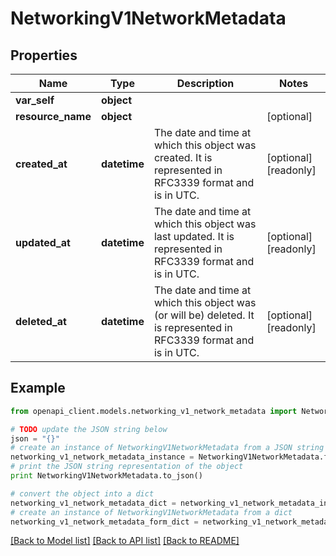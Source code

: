 # NetworkingV1NetworkMetadata


## Properties
Name | Type | Description | Notes
------------ | ------------- | ------------- | -------------
**var_self** | **object** |  | 
**resource_name** | **object** |  | [optional] 
**created_at** | **datetime** | The date and time at which this object was created. It is represented in RFC3339 format and is in UTC. | [optional] [readonly] 
**updated_at** | **datetime** | The date and time at which this object was last updated. It is represented in RFC3339 format and is in UTC. | [optional] [readonly] 
**deleted_at** | **datetime** | The date and time at which this object was (or will be) deleted. It is represented in RFC3339 format and is in UTC. | [optional] [readonly] 

## Example

```python
from openapi_client.models.networking_v1_network_metadata import NetworkingV1NetworkMetadata

# TODO update the JSON string below
json = "{}"
# create an instance of NetworkingV1NetworkMetadata from a JSON string
networking_v1_network_metadata_instance = NetworkingV1NetworkMetadata.from_json(json)
# print the JSON string representation of the object
print NetworkingV1NetworkMetadata.to_json()

# convert the object into a dict
networking_v1_network_metadata_dict = networking_v1_network_metadata_instance.to_dict()
# create an instance of NetworkingV1NetworkMetadata from a dict
networking_v1_network_metadata_form_dict = networking_v1_network_metadata.from_dict(networking_v1_network_metadata_dict)
```
[[Back to Model list]](../ccloud/README.md#documentation-for-models) [[Back to API list]](../ccloud/README.md#documentation-for-api-endpoints) [[Back to README]](../ccloud/README.md)


